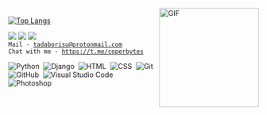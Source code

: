 <img align="right" alt="GIF" src="https://media.giphy.com/media/dxn6fRlTIShoeBr69N/giphy.gif?raw=true" width="200" height="200"> <br>
[![Top Langs](https://github-readme-stats.vercel.app/api/top-langs/?username=tadaborisu&amp;layout=compact&amp;hide_border=true&theme=slateorange)](https://github.com/anuraghazra/github-readme-stats)<br>

<a href="https://www.instagram.com/tadaborisu/"><img src="https://img.icons8.com/fluent/48/000000/instagram-new.png"></a>
<a href="https://www.youtube.com/channel/UCIgXF8t4Ow-y0Hi27MNDfHA"><img src="https://img.icons8.com/color/48/000000/youtube-play.png"/></a>
<a href="https://t.me/tadaborisu"><img src="https://img.icons8.com/color/48/000000/telegram-app--v1.png"></a><br>
<code>Mail - tadaborisu@protonmail.com</code><br>
<code>Chat with me - https://t.me/coperbytes</code><br>

![Python](https://img.shields.io/badge/-Python-23272e?style=flat&logo=python&logoColor=1e97e4)&nbsp;
![Django](https://img.shields.io/badge/-Django-23272e?style=flat&logo=django&logoColor=ffffff)&nbsp;
![HTML](https://img.shields.io/badge/-HTML-23272e?style=flat&logo=HTML5)&nbsp;
![CSS](https://img.shields.io/badge/-CSS-23272e?style=flat&logo=CSS3&logoColor=1572B6)&nbsp;
![Git](https://img.shields.io/badge/-Git-23272e?style=flat&logo=git)&nbsp;
![GitHub](https://img.shields.io/badge/-GitHub-23272e?style=flat&logo=github)&nbsp;
![Visual Studio Code](https://img.shields.io/badge/-Visual%20Studio%20Code-23272e?style=flat&logo=visual-studio-code&logoColor=007ACC)&nbsp;
![Photoshop](https://img.shields.io/badge/-Photoshop-23272e?style=flat&logo=adobe-photoshop)&nbsp;

